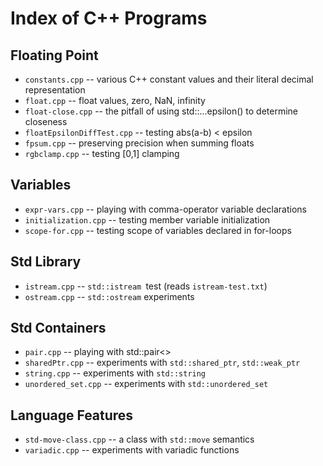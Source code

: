 Index of C++ Programs
====================================================================================================

Floating Point
---------------
- `constants.cpp` -- various C++ constant values and their literal decimal representation
- `float.cpp` -- float values, zero, NaN, infinity
- `float-close.cpp` -- the pitfall of using std::...epsilon() to determine closeness
- `floatEpsilonDiffTest.cpp` -- testing abs(a-b) < epsilon
- `fpsum.cpp` -- preserving precision when summing floats
- `rgbclamp.cpp` -- testing [0,1] clamping

Variables
----------
- `expr-vars.cpp` -- playing with comma-operator variable declarations
- `initialization.cpp` -- testing member variable initialization
- `scope-for.cpp` -- testing scope of variables declared in for-loops

Std Library
------------
- `istream.cpp` -- `std::istream `test (reads `istream-test.txt`)
- `ostream.cpp` -- `std::ostream` experiments

Std Containers
---------------
- `pair.cpp` -- playing with std::pair<>
- `sharedPtr.cpp` -- experiments with `std::shared_ptr`, `std::weak_ptr`
- `string.cpp` -- experiments with `std::string`
- `unordered_set.cpp` -- experiments with `std::unordered_set`

Language Features
------------------
- `std-move-class.cpp` -- a class with `std::move` semantics
- `variadic.cpp` -- experiments with variadic functions
